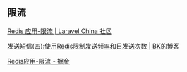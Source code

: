## 限流

[Redis 应用-限流 | Laravel China 社区](https://learnku.com/articles/30822)


[发送短信(四):使用Redis限制发送频率和日发送次数 | BK的博客](https://blog.iamlbk.com/20160302/2016-03-02-sms-java-code-with-redis/)


[Redis应用-限流 - 掘金](https://juejin.im/post/5d1ec228f265da1bb56517cc)